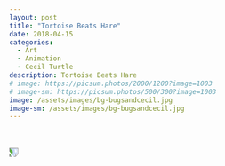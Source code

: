 ```yaml
---
layout: post
title: "Tortoise Beats Hare"
date: 2018-04-15
categories:
  - Art
  - Animation
  - Cecil Turtle
description: Tortoise Beats Hare
# image: https://picsum.photos/2000/1200?image=1003
# image-sm: https://picsum.photos/500/300?image=1003
image: /assets/images/bg-bugsandcecil.jpg
image-sm: /assets/images/bg-bugsandcecil.jpg
---
```


<image src="/assets/images/cecil-turtle-sketch.jpg" style="margin: 0px; margin-top: 35px; margin-bottom: 90px; padding: 0px; display: inline-block; -webkit-transform: rotate(90deg); -moz-transform: rotate(90deg); -o-transform: rotate(90deg); -ms-transform: rotate(90deg); transform: rotate(90deg);"></image>
